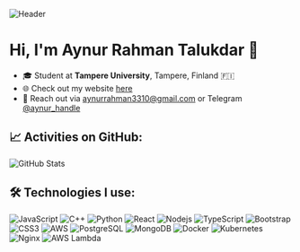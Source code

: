 ![Header](https://raw.githubusercontent.com/username/header-image-path/main/header.png)

# Hi, I'm Aynur Rahman Talukdar 👋

- 🎓 Student at **Tampere University**, Tampere, Finland 🇫🇮
- 🌐 Check out my website [here](https://yourwebsite.com)
- 📧 Reach out via [aynurrahman3310@gmail.com](mailto:aynurrahman3310@gmail.com) or Telegram [@aynur_handle](https://t.me/aynur_handle)

## 📈 Activities on GitHub:
![GitHub Stats](https://github-readme-stats.vercel.app/api?username=dareDEVil-aynur&show_icons=true&theme=dark)

## 🛠️ Technologies I use:
![JavaScript](https://img.shields.io/badge/-JavaScript-black?style=flat-square&logo=javascript)
![C++](https://img.shields.io/badge/-C++-00599C?style=flat-square&logo=c)
![Python](https://img.shields.io/badge/-Python-black?style=flat-square&logo=Python)
![React](https://img.shields.io/badge/-React-black?style=flat-square&logo=react)
![Nodejs](https://img.shields.io/badge/-Nodejs-black?style=flat-square&logo=Node.js)
![TypeScript](https://img.shields.io/badge/-TypeScript-007ACC?style=flat-square&logo=typescript)
![Bootstrap](https://img.shields.io/badge/-Bootstrap-563D7C?style=flat-square&logo=bootstrap)
![CSS3](https://img.shields.io/badge/-CSS3-1572B6?style=flat-square&logo=css3)
![AWS](https://img.shields.io/badge/-AWS-black?style=flat-square&logo=amazon-aws)
![PostgreSQL](https://img.shields.io/badge/-PostgreSQL-336791?style=flat-square&logo=postgresql)
![MongoDB](https://img.shields.io/badge/-MongoDB-black?style=flat-square&logo=mongodb)
![Docker](https://img.shields.io/badge/-Docker-black?style=flat-square&logo=docker)
![Kubernetes](https://img.shields.io/badge/-Kubernetes-black?style=flat-square&logo=kubernetes)
![Nginx](https://img.shields.io/badge/-Nginx-black?style=flat-square&logo=nginx)
![AWS Lambda](https://img.shields.io/badge/-AWS%20Lambda-black?style=flat-square&logo=aws-lambda)

<!---
dareDEVil-aynur/dareDEVil-aynur is a ✨ special ✨ repository because its `README.md` (this file) appears on your GitHub profile.
You can click the Preview link to take a look at your changes.
--->

